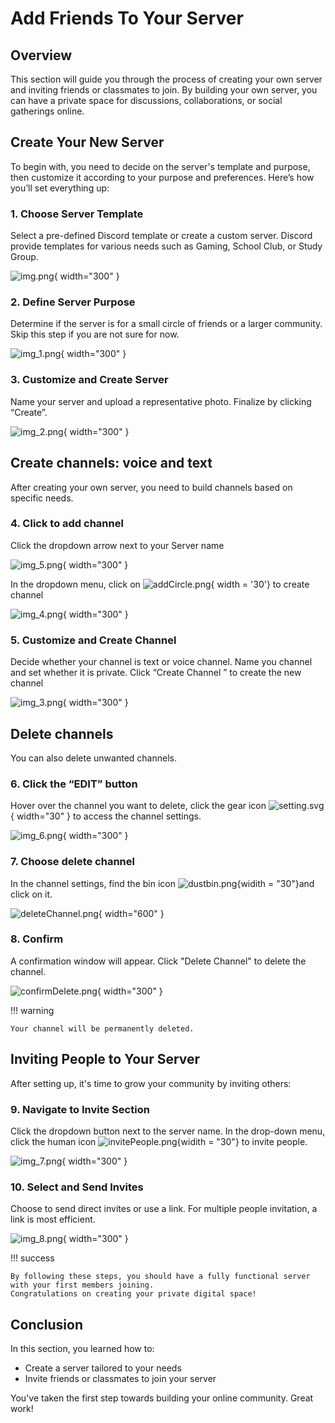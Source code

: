 # Add Friends To Your Server

## Overview  
This section will guide you through the process of creating your own server and inviting friends or classmates to join. By building your own server, you can have a private space for discussions, collaborations, or social gatherings online.

## Create Your New Server 
To begin with, you need to decide on the server's template and purpose, then customize it according to your purpose and preferences. Here’s how you’ll set everything up:

### 1. Choose Server Template

Select a pre-defined Discord template or create a custom server. Discord provide templates for various needs 
such as Gaming, School Club, or Study Group.

![img.png](pictures/img.png){ width="300" }


### 2. Define Server Purpose 

Determine if the server is for a small circle of friends or a larger community. Skip this step if you are not sure for now.

![img_1.png](pictures/img_1.png){ width="300" }

### 3. Customize and Create Server 

Name your server and upload a representative photo. Finalize by clicking “Create”.

![img_2.png](pictures/img_2.png){ width="300" }

## Create channels: voice and text

After creating your own server, you need to build channels based on specific needs. 

### 4. Click to add channel

Click the dropdown arrow next to your Server name

![img_5.png](pictures/img_5.png){ width="300" }

In the dropdown menu, click on ![addCircle.png](pictures%2FaddCircle.png){ width = '30'} to create channel

![img_4.png](pictures/img_4.png){ width="300" }

### 5. Customize and Create Channel

Decide whether your channel is text or voice channel. Name you channel and set whether it is private. Click “Create 
Channel ” to create the new channel

![img_3.png](pictures/img_3.png){ width="300" }

## Delete channels

You can also delete unwanted channels.

### 6. Click the “EDIT” button

Hover over the channel you want to delete, click the gear icon ![setting.svg](pictures%2Fsetting.svg){ width="30" } 
to access the channel settings.

![img_6.png](pictures/img_6.png){ width="300" }

### 7. Choose delete channel

In the channel settings, find the bin icon ![dustbin.png](pictures%2Fdustbin.png){widith = "30"}and click on it.

![deleteChannel.png](pictures%2FdeleteChannel.png){ width="600" }

### 8. Confirm

A confirmation window will appear. Click "Delete Channel" to delete the channel.

![confirmDelete.png](pictures%2FconfirmDelete.png){ width="300" }

!!! warning

    Your channel will be permanently deleted.

## Inviting People to Your Server

After setting up, it's time to grow your community by inviting others:

### 9. Navigate to Invite Section
Click the dropdown button next to the server name. In the drop-down menu, click the human icon ![invitePeople.png](pictures%2FinvitePeople.png){widith = "30"} to invite people.

![img_7.png](pictures/img_7.png){ width="300" }

### 10. Select and Send Invites

Choose to send direct invites or use a link. For multiple people invitation, a link is most efficient.

![img_8.png](pictures/img_8.png){ width="300" }

!!! success

    By following these steps, you should have a fully functional server with your first members joining.
    Congratulations on creating your private digital space!


## Conclusion  
In this section, you learned how to:

- Create a server tailored to your needs
- Invite friends or classmates to join your server

You've taken the first step towards building your online community. Great work!
